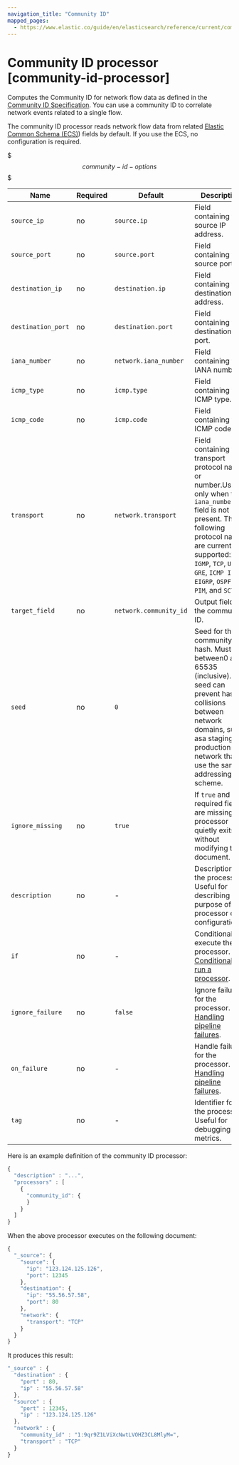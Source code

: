 ```yaml
---
navigation_title: "Community ID"
mapped_pages:
  - https://www.elastic.co/guide/en/elasticsearch/reference/current/community-id-processor.html
---
```


# Community ID processor [community-id-processor]


Computes the Community ID for network flow data as defined in the [Community ID Specification](https://github.com/corelight/community-id-spec). You can use a community ID to correlate network events related to a single flow.

The community ID processor reads network flow data from related [Elastic Common Schema (ECS)](ecs://reference/index.md)) fields by default. If you use the ECS, no configuration is required.

$$$community-id-options$$$

| Name | Required | Default | Description |
| --- | --- | --- | --- |
| `source_ip` | no | `source.ip` | Field containing the source IP address. |
| `source_port` | no | `source.port` | Field containing the source port. |
| `destination_ip` | no | `destination.ip` | Field containing the destination IP address. |
| `destination_port` | no | `destination.port` | Field containing the destination port. |
| `iana_number` | no | `network.iana_number` | Field containing the IANA number. |
| `icmp_type` | no | `icmp.type` | Field containing the ICMP type. |
| `icmp_code` | no | `icmp.code` | Field containing the ICMP code. |
| `transport` | no | `network.transport` | Field containing the transport protocol name or number.Used only when the `iana_number` field is not present. The following protocol names are currently supported:`ICMP`, `IGMP`, `TCP`, `UDP`, `GRE`, `ICMP IPv6`, `EIGRP`, `OSPF`, `PIM`, and `SCTP`. |
| `target_field` | no | `network.community_id` | Output field for the community ID. |
| `seed` | no | `0` | Seed for the community ID hash. Must be between0 and 65535 (inclusive). The seed can prevent hash collisions between network domains, such asa staging and production network that use the same addressing scheme. |
| `ignore_missing` | no | `true` | If `true` and any required fields are missing,the processor quietly exits without modifying the document. |
| `description` | no | - | Description of the processor. Useful for describing the purpose of the processor or its configuration. |
| `if` | no | - | Conditionally execute the processor. See [Conditionally run a processor](docs-content://manage-data/ingest/transform-enrich/ingest-pipelines.md#conditionally-run-processor). |
| `ignore_failure` | no | `false` | Ignore failures for the processor. See [Handling pipeline failures](docs-content://manage-data/ingest/transform-enrich/ingest-pipelines.md#handling-pipeline-failures). |
| `on_failure` | no | - | Handle failures for the processor. See [Handling pipeline failures](docs-content://manage-data/ingest/transform-enrich/ingest-pipelines.md#handling-pipeline-failures). |
| `tag` | no | - | Identifier for the processor. Useful for debugging and metrics. |

Here is an example definition of the community ID processor:

```js
{
  "description" : "...",
  "processors" : [
    {
      "community_id": {
      }
    }
  ]
}
```

When the above processor executes on the following document:

```js
{
  "_source": {
    "source": {
      "ip": "123.124.125.126",
      "port": 12345
    },
    "destination": {
      "ip": "55.56.57.58",
      "port": 80
    },
    "network": {
      "transport": "TCP"
    }
  }
}
```

It produces this result:

```js
"_source" : {
  "destination" : {
    "port" : 80,
    "ip" : "55.56.57.58"
  },
  "source" : {
    "port" : 12345,
    "ip" : "123.124.125.126"
  },
  "network" : {
    "community_id" : "1:9qr9Z1LViXcNwtLVOHZ3CL8MlyM=",
    "transport" : "TCP"
  }
}
```

